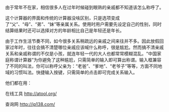 由于常年不在家，相信很多人在过年时候碰到眼熟的亲戚都不知道该怎么称呼了。

这个计算器的界面和传统的计算器没啥区别，只是选项变成了“父”、“母”、“弟”、“妹”等亲属关系。使用时用户需要先设定自己的性别，同时结算结果时还可以选择对方的年龄相比自己是年轻还是年长。

由于工作生活节奏不同，如今很多关系稍疏远的亲戚之间来往并不多。因此放假回家过年时，往往会搞不清楚哪位亲戚应该喊什么称呼，很是尴尬。然而搞不清亲戚关系和亲戚称谓的不仅是小孩，就连年轻一代的大人也都常常模糊混乱。“中国家庭称谓计算器”为你避免了这种尴尬，只需简单的输入即可算出称谓。输入框兼容了不同的叫法，你可以称呼父亲为：“老爸”、“爹地”、“老爷子”等等，方面不同地域的习惯叫法。快捷输入按键，只需简单的点击即可完成关系输入。


他们都在用：

在线工具 http://atool.org/

查询网 http://ip138.com/
